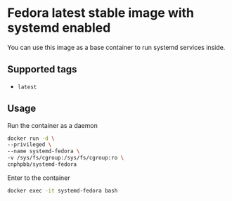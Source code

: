 # Fedora latest stable image with systemd enabled

You can use this image as a base container to run systemd services inside.

## Supported tags

* `latest`

## Usage

Run the container as a daemon

```bash
docker run -d \
--privileged \
--name systemd-fedora \
-v /sys/fs/cgroup:/sys/fs/cgroup:ro \
cnphpbb/systemd-fedora
```

Enter to the container

```bash
docker exec -it systemd-fedora bash
```